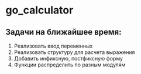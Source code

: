 # go_calculator
## Задачи на ближайшее время:
1. Реализовать ввод переменных
2. Реализовать структуру для расчета выражения
3. Добавить инфиксную, постфиксную форму
4. Функции распределить по разным модулям